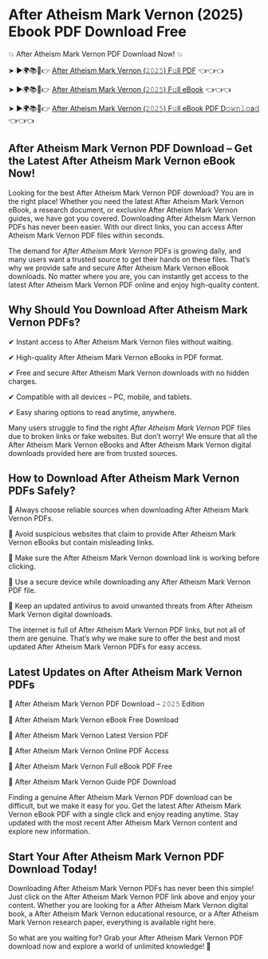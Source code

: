 # After Atheism Mark Vernon (2025) Ebook PDF Download Free

💥 After Atheism Mark Vernon PDF Download Now! 💥

➤ ►🌍📚📱👉 [After Atheism Mark Vernon (𝟸𝟶𝟸𝟻) F𝚞ll PDF](https://getpdf.xyz/after-atheism-mark-vernon) 👈👈👈


➤ ►🌍📚📱👉 [After Atheism Mark Vernon (𝟸𝟶𝟸𝟻) F𝚞ll eBook](https://getpdf.xyz/after-atheism-mark-vernon) 👈👈👈


➤ ►🌍📚📱👉 [After Atheism Mark Vernon (𝟸𝟶𝟸𝟻) F𝚞ll eBook PDF D𝚘𝚠𝚗𝚕𝚘a𝚍](https://getpdf.xyz/after-atheism-mark-vernon) 👈👈👈


## After Atheism Mark Vernon PDF Download – Get the Latest After Atheism Mark Vernon eBook Now!

Looking for the best After Atheism Mark Vernon PDF download? You are in the right place! Whether you need the latest After Atheism Mark Vernon eBook, a research document, or exclusive After Atheism Mark Vernon guides, we have got you covered. Downloading After Atheism Mark Vernon PDFs has never been easier. With our direct links, you can access After Atheism Mark Vernon PDF files within seconds.

The demand for *After Atheism Mark Vernon* PDFs is growing daily, and many users want a trusted source to get their hands on these files. That’s why we provide safe and secure After Atheism Mark Vernon eBook downloads. No matter where you are, you can instantly get access to the latest After Atheism Mark Vernon PDF online and enjoy high-quality content.

## Why Should You Download After Atheism Mark Vernon PDFs?

✔ Instant access to After Atheism Mark Vernon files without waiting.

✔ High-quality After Atheism Mark Vernon eBooks in PDF format.

✔ Free and secure After Atheism Mark Vernon downloads with no hidden charges.

✔ Compatible with all devices – PC, mobile, and tablets.

✔ Easy sharing options to read anytime, anywhere.

Many users struggle to find the right *After Atheism Mark Vernon* PDF files due to broken links or fake websites. But don’t worry! We ensure that all the After Atheism Mark Vernon eBooks and After Atheism Mark Vernon digital downloads provided here are from trusted sources.

## How to Download After Atheism Mark Vernon PDFs Safely?

📌 Always choose reliable sources when downloading After Atheism Mark Vernon PDFs.

📌 Avoid suspicious websites that claim to provide After Atheism Mark Vernon eBooks but contain misleading links.

📌 Make sure the After Atheism Mark Vernon download link is working before clicking.

📌 Use a secure device while downloading any After Atheism Mark Vernon PDF file.

📌 Keep an updated antivirus to avoid unwanted threats from After Atheism Mark Vernon digital downloads.

The internet is full of After Atheism Mark Vernon PDF links, but not all of them are genuine. That’s why we make sure to offer the best and most updated After Atheism Mark Vernon PDFs for easy access.

## Latest Updates on After Atheism Mark Vernon PDFs

🔹 After Atheism Mark Vernon PDF Download – 𝟸𝟶𝟸𝟻 Edition

🔹 After Atheism Mark Vernon eBook Free Download

🔹 After Atheism Mark Vernon Latest Version PDF

🔹 After Atheism Mark Vernon Online PDF Access

🔹 After Atheism Mark Vernon Full eBook PDF Free

🔹 After Atheism Mark Vernon Guide PDF Download

Finding a genuine After Atheism Mark Vernon PDF download can be difficult, but we make it easy for you. Get the latest After Atheism Mark Vernon eBook PDF with a single click and enjoy reading anytime. Stay updated with the most recent After Atheism Mark Vernon content and explore new information.

## Start Your After Atheism Mark Vernon PDF Download Today!

Downloading After Atheism Mark Vernon PDFs has never been this simple! Just click on the After Atheism Mark Vernon PDF link above and enjoy your content. Whether you are looking for a After Atheism Mark Vernon digital book, a After Atheism Mark Vernon educational resource, or a After Atheism Mark Vernon research paper, everything is available right here.

So what are you waiting for? Grab your After Atheism Mark Vernon PDF download now and explore a world of unlimited knowledge! 🚀